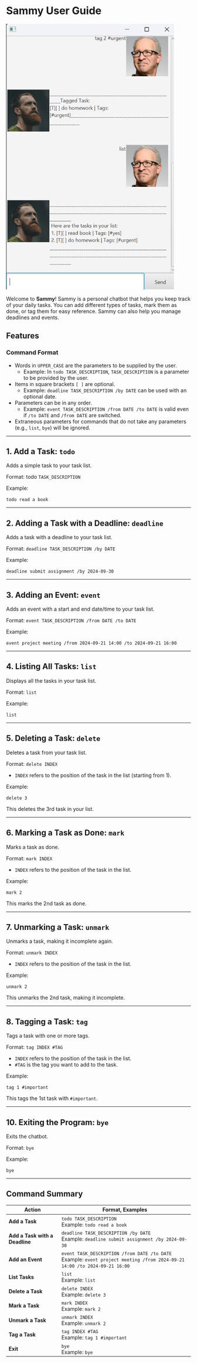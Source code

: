 # Sammy User Guide

![img.png](img.png)

Welcome to **Sammy**! Sammy is a personal chatbot that helps you keep track of your daily tasks. You can add
different types of tasks, mark them as done, or tag them for easy reference. Sammy can also help you manage deadlines 
and events.

## Features

### Command Format
- Words in `UPPER_CASE` are the parameters to be supplied by the user.
    - Example: In `todo TASK_DESCRIPTION`, `TASK_DESCRIPTION` is a parameter to be provided by the user.
- Items in square brackets `[ ]` are optional.
    - Example: `deadline TASK_DESCRIPTION /by DATE` can be used with an optional date.
- Parameters can be in any order.
    - Example: `event TASK_DESCRIPTION /from DATE /to DATE` is valid even if `/to DATE` and `/from DATE` are switched.
- Extraneous parameters for commands that do not take any parameters (e.g., `list`, `bye`) will be ignored.

---

## 1. Add a Task: `todo`
Adds a simple task to your task list.

Format: todo `TASK_DESCRIPTION`

Example: 
```
todo read a book
```

---
## 2. Adding a Task with a Deadline: `deadline`

Adds a task with a deadline to your task list.

Format: `deadline TASK_DESCRIPTION /by DATE`

Example:
```
deadline submit assignment /by 2024-09-30
```
---
## 3. Adding an Event: `event`

Adds an event with a start and end date/time to your task list.


Format: `event TASK_DESCRIPTION /from DATE /to DATE`

Example:
```
event project meeting /from 2024-09-21 14:00 /to 2024-09-21 16:00
```
---
## 4. Listing All Tasks: `list`

Displays all the tasks in your task list.

Format: `list`

Example:
```
list
```
---
## 5. Deleting a Task: `delete`

Deletes a task from your task list.

Format: `delete INDEX`
- `INDEX` refers to the position of the task in the list (starting from 1).

Example:
```
delete 3
```
This deletes the 3rd task in your list.

---
## 6. Marking a Task as Done: `mark`

Marks a task as done.

Format: `mark INDEX`
- `INDEX` refers to the position of the task in the list.

Example:
```
mark 2
```
This marks the 2nd task as done.

---
## 7. Unmarking a Task: `unmark`

Unmarks a task, making it incomplete again.

Format: `unmark INDEX`
- `INDEX` refers to the position of the task in the list.

Example:
```
unmark 2
```
This unmarks the 2nd task, making it incomplete.

---
## 8.  Tagging a Task: `tag`

Tags a task with one or more tags.

Format: `tag INDEX #TAG`
- `INDEX` refers to the position of the task in the list.
- `#TAG` is the tag you want to add to the task.

Example:
```
tag 1 #important
```
This tags the 1st task with `#important`.

---
## 10. Exiting the Program: `bye`

Exits the chatbot.

Format: `bye`

Example:
```
bye
```
---

## Command Summary
| Action                         | Format, Examples                                                                                                              |
|--------------------------------|-------------------------------------------------------------------------------------------------------------------------------|
| **Add a Task**                 | `todo TASK_DESCRIPTION`<br/>Example: `todo read a book`                                                                       |
| **Add a Task with a Deadline** | `deadline TASK_DESCRIPTION /by DATE`<br/>Example: `deadline submit assignment /by 2024-09-30`                                 |
| **Add an Event**               | `event TASK_DESCRIPTION /from DATE /to DATE`<br/>Example: `event project meeting /from 2024-09-21 14:00 /to 2024-09-21 16:00` |
| **List Tasks**                 | `list`<br/>Example: `list`                                                                                                    |
| **Delete a Task**              | `delete INDEX`<br/>Example: `delete 3`                                                                                        |
| **Mark a Task**                | `mark INDEX`<br/>Example: `mark 2`                                                                                            |
| **Unmark a Task**              | `unmark INDEX`<br/>Example: `unmark 2`                                                                                        |
| **Tag a Task**                 | `tag INDEX #TAG`<br/>Example: `tag 1 #important`                                                                              |
| **Exit**                       | `bye`<br/>Example: `bye`                                                                                                      |
